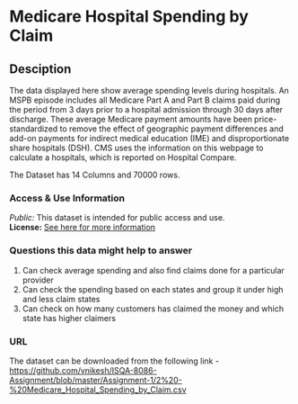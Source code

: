 # Medicare Hospital Spending by Claim

## Desciption

The data displayed here show average spending levels during hospitals.
An MSPB episode includes all Medicare Part A and Part B claims paid during the period from 3 days prior to a hospital admission through 30 days after discharge. These average Medicare payment amounts have been price-standardized to remove the effect of geographic payment differences and add-on payments for indirect medical education (IME) and disproportionate share hospitals (DSH). CMS uses the information on this webpage to calculate a hospitals, which is reported on Hospital Compare.

The Dataset has 14 Columns and 70000 rows.

### Access & Use Information
_Public:_ This dataset is intended for public access and use.  
**License:** [See here for more information](http://opendefinition.org/licenses/odc-odbl/)

### Questions this data might help to answer

1. Can check average spending and also find claims done for a particular provider
2. Can check the spending based on each states and group it under high and less claim states
3. Can check on how many customers has claimed the money and which state has higher claimers

### URL

The dataset can be downloaded from the following link -  
https://github.com/vnikesh/ISQA-8086-Assignment/blob/master/Assignment-1/2%20-%20Medicare_Hospital_Spending_by_Claim.csv


